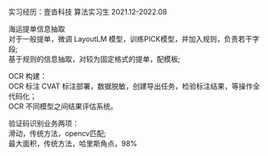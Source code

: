 实习经历：壹沓科技 算法实习生  2021.12-2022.08


海运提单信息抽取<br>
对于一般提单，微调 LayoutLM 模型，训练PICK模型，并加入规则，负责若干字段;<br>
基于规则的信息抽取，对较为固定格式的提单，配模板;

OCR 构建：<br>
OCR 标注 CVAT 标注部署，数据脱敏，创建导出任务，检验标注结果，等操作全代码化；<br>
OCR 不同模型之间结果评估系统。


验证码识别业务两项：<br>
滑动，传统方法，opencv匹配;<br>
最大面积，传统方法，哈里斯角点，98%


